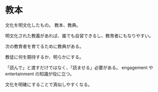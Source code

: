 # 教本

文化を明文化したもの。 教本、教典。

明文化された教義があれば、誰でも自習できるし、教育者にもなりやすい。

次の教育者を育てるために教典がある。

教徒に何を期待するか、明らかにする。

「読んで」と渡すだけではなく、「読ませる」必要がある。
engagement や entertainment の知識が役に立つ。

文化を明確にすることで真似しやすくなる。

